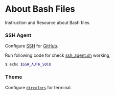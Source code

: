 # About Bash Files

Instruction and Resource about Bash files.

### SSH Agent

Configure [SSH](https://www.ssh.com/academy/ssh) for [GitHub](https://github.com/).

Run following code for check [ssh_agent.sh](./bash/ssh_agent.sh) working,

```sh
$ echo $SSH_AUTH_SOCK
```

### Theme

Configure [`dircolors`](http://www.bigsoft.co.uk/blog/2007/04/11/configuring-ls_colors) for terminal.

